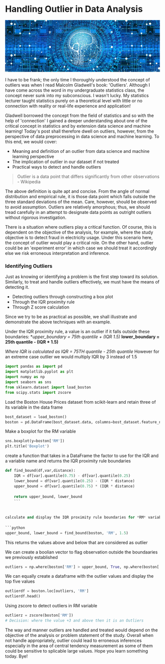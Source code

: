 # Handling Outlier in Data Analysis

![](/images/wide.jpg)

I have to be frank; the only time I thoroughly understood the concept of outliers was when I read Malcolm Gladwell's book: 'Outliers'. Although I have come across the word in my undergraduate statistics class, the concept never sunk into my subconscious. I wasn't lucky. My statistics lecturer taught statistics purely on a theoretical level with little or no connection with reality or real-life experience and application!

Gladwell borrowed the concept from the field of statistics and so with the help of 'connection' I gained a deeper understanding about one of the critical concept in statistics and by extension data science and machine learning!
Today's post shall therefore dwell on outliers, however, from the perspective of data preprocessing in data science and machine learning. To this end, we would cover:
- Meaning and definition of an outlier from data science and machine learning perspective
- The implication of outlier in our dataset if not treated
- Practical ways to detect and handle outliers



> Outlier is a data point that differs significantly from other observations - Wikipedia

The above definition is quite apt and concise. From the angle of normal distribution and empirical rule, it is those data point which falls outside the three standard deviations of the mean. Care, however, should be observed to avoid assumption. Outliers are relatively amorphous; thus, we should tread carefully in an attempt to designate data points as outright outliers without rigorous investigation.


There is a situation where outliers play a critical function. Of course, this is dependent on the objective of the analysis, for example,  where the study objective is to detect fraud in electricity usage. Under this scenario here, the concept of outlier would play a critical role.
On the other hand, outlier could be an 'experiment error' in which case we should treat it accordingly else we risk erroneous interpretation and inference.


### Identifying Outliers
Just as knowing or identifying a problem is the first step toward its solution. Similarly, to treat and handle outliers effectively, we must have the means of detecting it.

- Detecting outliers through constructing a box plot
- Through the IQR proximity rule
- Through Z score calculation

Since we try to be as practical as possible, we shall illustrate and demonstrate the above techniques with an example.

Under the IQR proximity rule, a value is an outlier if it falls outside these boundaries:
**upper_boundary = 75th quantile + (IQR *1.5)**
**lower_boundary = 25th quantile - (IQR * 1.5)**

*Where IQR  is calculated as  IQR = 75TH quantile - 25th quantile*
However for an extreme case outlier we would multiply IQR by 3 instead of 1.5

```python
import pandas as import pd
import matplotlib.pyplot as plt
import numpy as np
import seaborn as sns
from sklearn.dataset import load_boston
from scipy.stats import zscore
```

Load the Boston House Prices dataset from scikit-learn and retain three of its variable in the data frame

```python
bost_dataset = load_boston()
boston = pd.DataFrame(bost_dataset.data, columns=bost_dataset.feature_names)[['RM','LSTAT', 'CRIM']]
```
Make a boxplot for the RM variable

```python
sns.boxplot(y=boston['RM'])
plt.title('Boxplot')
```

create a function that takes in a DataFrame the factor to use for the IQR and a variable name and returns the IQR proximity rule boundaries

```python
def find_bound(df,var,distance):
    IQR = df[var].quantile(0.75) - df[var].quantile(0.25)
    lower_bound = df[var].quantile(0.25) - (IQR * distance)
    upper_bound = df[var].quantile(0.75) * (IQR * distance)

    return upper_bound, lower_bound
    ```


calculate and display the IQR proximity rule boundaries for *RM* variable

```python
upper_bound, lower_bound = find_bound(boston, 'RM', 1.5)
```
This returns the values above and below that are considered as outlier

We can create a boolian vector to flag observation outside the boundaaries we previously established

```python
outliers = np.where(boston['RM'] > upper_bound, True, np.where(boston['RM'] < lower_bound, True, False))
```
We can equally create a dataframe with the outlier values and display the top five values

```python
outlierdf = boston.loc[outliers, 'RM']
outlierdf.head()
```
Using  zscore to detect outliers in RM variable

```python
outlierz = zscore(boston['RM'])
# Decision: where the value +3 and above then it is an Outliers
```

The way and manner outliers are handled and treated would depend on the objective of the analysis or problem statement of the study. Overall when not handle appropriately, outlier could lead to erroneous inferences especially in the area of central tendency measurement as some of them could be sensitive to splicable large values.
Hope you learn something today.
Bye!
